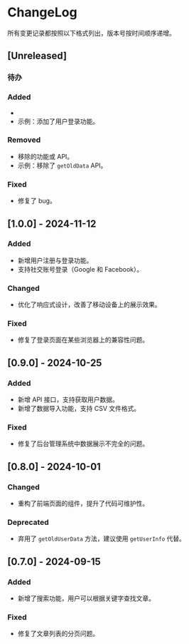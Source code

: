 # ChangeLog

所有变更记录都按照以下格式列出，版本号按时间顺序递增。

## [Unreleased]

### 待办

### Added

-
- 示例：添加了用户登录功能。

### Removed

- 移除的功能或 API。
- 示例：移除了 `getOldData` API。

### Fixed

- 修复了 bug。

## [1.0.0] - 2024-11-12

### Added

- 新增用户注册与登录功能。
- 支持社交账号登录（Google 和 Facebook）。

### Changed

- 优化了响应式设计，改善了移动设备上的展示效果。

### Fixed

- 修复了登录页面在某些浏览器上的兼容性问题。

## [0.9.0] - 2024-10-25

### Added

- 新增 API 接口，支持获取用户数据。
- 新增了数据导入功能，支持 CSV 文件格式。

### Fixed

- 修复了后台管理系统中数据展示不完全的问题。

## [0.8.0] - 2024-10-01

### Changed

- 重构了前端页面的组件，提升了代码可维护性。

### Deprecated

- 弃用了 `getOldUserData` 方法，建议使用 `getUserInfo` 代替。

## [0.7.0] - 2024-09-15

### Added

- 新增了搜索功能，用户可以根据关键字查找文章。

### Fixed

- 修复了文章列表的分页问题。
